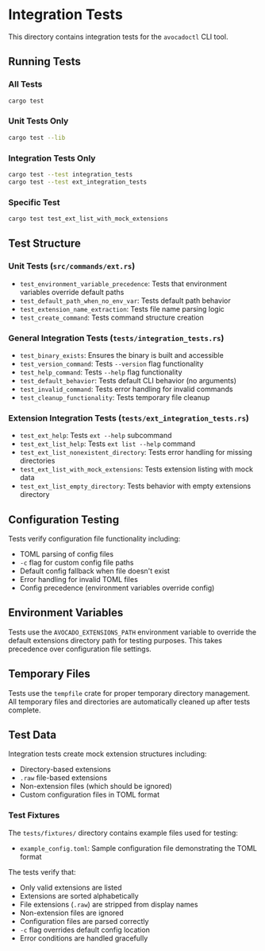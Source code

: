# Integration Tests

This directory contains integration tests for the `avocadoctl` CLI tool.

## Running Tests

### All Tests
```bash
cargo test
```

### Unit Tests Only
```bash
cargo test --lib
```

### Integration Tests Only
```bash
cargo test --test integration_tests
cargo test --test ext_integration_tests
```

### Specific Test
```bash
cargo test test_ext_list_with_mock_extensions
```

## Test Structure

### Unit Tests (`src/commands/ext.rs`)
- `test_environment_variable_precedence`: Tests that environment variables override default paths
- `test_default_path_when_no_env_var`: Tests default path behavior
- `test_extension_name_extraction`: Tests file name parsing logic
- `test_create_command`: Tests command structure creation

### General Integration Tests (`tests/integration_tests.rs`)
- `test_binary_exists`: Ensures the binary is built and accessible
- `test_version_command`: Tests `--version` flag functionality
- `test_help_command`: Tests `--help` flag functionality
- `test_default_behavior`: Tests default CLI behavior (no arguments)
- `test_invalid_command`: Tests error handling for invalid commands
- `test_cleanup_functionality`: Tests temporary file cleanup

### Extension Integration Tests (`tests/ext_integration_tests.rs`)
- `test_ext_help`: Tests `ext --help` subcommand
- `test_ext_list_help`: Tests `ext list --help` command
- `test_ext_list_nonexistent_directory`: Tests error handling for missing directories
- `test_ext_list_with_mock_extensions`: Tests extension listing with mock data
- `test_ext_list_empty_directory`: Tests behavior with empty extensions directory

## Configuration Testing

Tests verify configuration file functionality including:
- TOML parsing of config files
- `-c` flag for custom config file paths
- Default config fallback when file doesn't exist
- Error handling for invalid TOML files
- Config precedence (environment variables override config)

## Environment Variables

Tests use the `AVOCADO_EXTENSIONS_PATH` environment variable to override the default extensions directory path for testing purposes. This takes precedence over configuration file settings.

## Temporary Files

Tests use the `tempfile` crate for proper temporary directory management. All temporary files and directories are automatically cleaned up after tests complete.

## Test Data

Integration tests create mock extension structures including:
- Directory-based extensions
- `.raw` file-based extensions
- Non-extension files (which should be ignored)
- Custom configuration files in TOML format

### Test Fixtures

The `tests/fixtures/` directory contains example files used for testing:
- `example_config.toml`: Sample configuration file demonstrating the TOML format

The tests verify that:
- Only valid extensions are listed
- Extensions are sorted alphabetically
- File extensions (`.raw`) are stripped from display names
- Non-extension files are ignored
- Configuration files are parsed correctly
- `-c` flag overrides default config location
- Error conditions are handled gracefully
